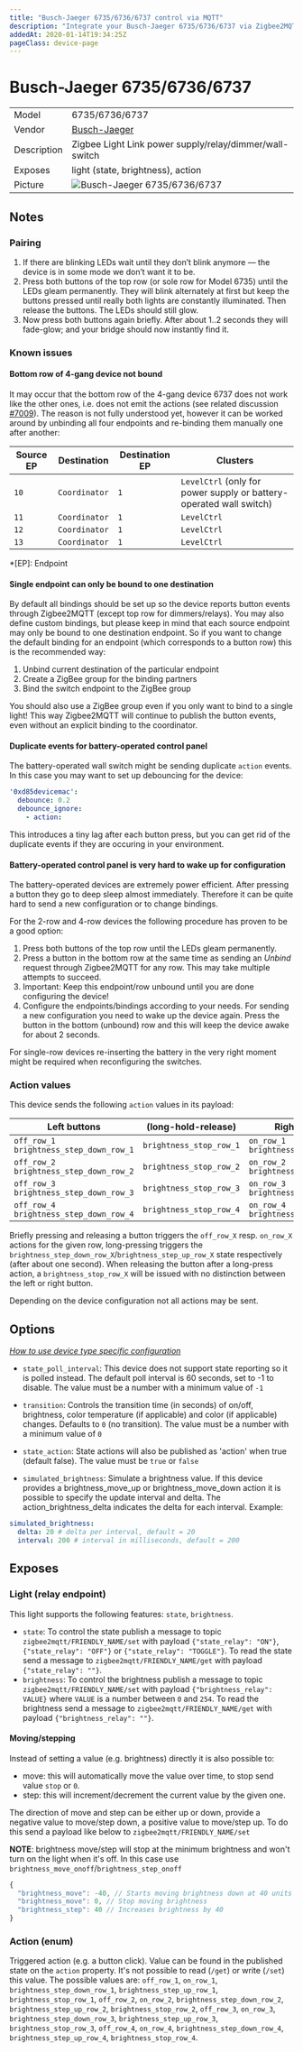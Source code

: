 ```yaml
---
title: "Busch-Jaeger 6735/6736/6737 control via MQTT"
description: "Integrate your Busch-Jaeger 6735/6736/6737 via Zigbee2MQTT with whatever smart home infrastructure you are using without the vendor's bridge or gateway."
addedAt: 2020-01-14T19:34:25Z
pageClass: device-page
---
```


<!-- !!!! -->
<!-- ATTENTION: This file is auto-generated through docgen! -->
<!-- You can only edit the "Notes"-Section between the two comment lines "Notes BEGIN" and "Notes END". -->
<!-- Do not use h1 or h2 heading within "## Notes"-Section. -->
<!-- !!!! -->

# Busch-Jaeger 6735/6736/6737

|     |     |
|-----|-----|
| Model | 6735/6736/6737  |
| Vendor  | [Busch-Jaeger](/supported-devices/#v=Busch-Jaeger)  |
| Description | Zigbee Light Link power supply/relay/dimmer/wall-switch |
| Exposes | light (state, brightness), action |
| Picture | ![Busch-Jaeger 6735/6736/6737](https://www.zigbee2mqtt.io/images/devices/6735-6736-6737.png) |


<!-- Notes BEGIN: You can edit here. Add "## Notes" headline if not already present. -->
## Notes


### Pairing

1. If there are blinking LEDs wait until they don’t blink anymore — the device is in some mode we don’t want it to be.
2. Press both buttons of the top row (or sole row for Model 6735) until the LEDs gleam permanently. They will blink alternately at first but keep the buttons pressed until really both lights are constantly illuminated. Then release the buttons. The LEDs should still glow.
3. Now press both buttons again briefly. After about 1..2 seconds they will fade-glow; and your bridge should now instantly find it.

### Known issues

#### Bottom row of 4-gang device not bound

It may occur that the bottom row of the 4-gang device 6737 does not work like the other ones, i.e. does not emit the actions (see related discussion [#7009](https://github.com/Koenkk/zigbee2mqtt/discussions/7009)). The reason is not fully understood yet, however it can be worked around by unbinding all four endpoints and re-binding them manually one after another:

| Source EP   | Destination   | Destination EP   | Clusters                                                            |
|-------------|---------------|------------------|---------------------------------------------------------------------|
| `10`        | `Coordinator` | `1`              | `LevelCtrl` (only for power supply or battery-operated wall switch) |
| `11`        | `Coordinator` | `1`              | `LevelCtrl`                                                         |
| `12`        | `Coordinator` | `1`              | `LevelCtrl`                                                         |
| `13`        | `Coordinator` | `1`              | `LevelCtrl`                                                         |

*[EP]: Endpoint

#### Single endpoint can only be bound to one destination

By default all bindings should be set up so the device reports button events through Zigbee2MQTT (except top row for dimmers/relays). You may also define custom bindings, but please keep in mind that each source endpoint may only be bound to one destination endpoint. So if you want to change the default binding for an endpoint (which corresponds to a button row) this is the recommended way:

1. Unbind current destination of the particular endpoint
2. Create a ZigBee group for the binding partners
3. Bind the switch endpoint to the ZigBee group

You should also use a ZigBee group even if you only want to bind to a single light! This way Zigbee2MQTT will continue to publish the button events, even without an explicit binding to the coordinator.

#### Duplicate events for battery-operated control panel

The battery-operated wall switch might be sending duplicate `action` events. In this case you may want to set up debouncing for the device:

```yaml
'0xd85devicemac':
  debounce: 0.2
  debounce_ignore:
    - action:
```

This introduces a tiny lag after each button press, but you can get rid of the duplicate events if they are occuring in your environment.

#### Battery-operated control panel is very hard to wake up for configuration

The battery-operated devices are extremely power efficient. After pressing a button they go to deep sleep almost immediately. Therefore it can be quite hard to send a new configuration or to change bindings.

For the 2-row and 4-row devices the following procedure has proven to be a good option:

1. Press both buttons of the top row until the LEDs gleam permanently.
2. Press a button in the bottom row at the same time as sending an *Unbind* request through Zigbee2MQTT for any row. This may take multiple attempts to succeed.
3. Important: Keep this endpoint/row unbound until you are done configuring the device!
4. Configure the endpoints/bindings according to your needs. For sending a new configuration you need to wake up the device again. Press the button in the bottom (unbound) row and this will keep the device awake for about 2 seconds.

For single-row devices re-inserting the battery in the very right moment might be required when reconfiguring the switches.

### Action values

This device sends the following `action` values in its payload:

| Left buttons                                | (long-hold-release)     | Right buttons                            |
|---------------------------------------------|-------------------------|------------------------------------------|
| `off_row_1`<br>`brightness_step_down_row_1` | `brightness_stop_row_1` | `on_row_1`<br>`brightness_step_up_row_1` |
| `off_row_2`<br>`brightness_step_down_row_2` | `brightness_stop_row_2` | `on_row_2`<br>`brightness_step_up_row_2` |
| `off_row_3`<br>`brightness_step_down_row_3` | `brightness_stop_row_3` | `on_row_3`<br>`brightness_step_up_row_3` |
| `off_row_4`<br>`brightness_step_down_row_4` | `brightness_stop_row_4` | `on_row_4`<br>`brightness_step_up_row_4` |


Briefly pressing and releasing a button triggers the `off_row_X` resp. `on_row_X` actions for the given row, long-pressing triggers the `brightness_step_down_row_X`/`brightness_step_up_row_X` state respectively (after about one second). When releasing the button after a long-press action, a `brightness_stop_row_X` will be issued with no distinction between the left or right button.

Depending on the device configuration not all actions may be sent.
<!-- Notes END: Do not edit below this line -->



## Options
*[How to use device type specific configuration](../guide/configuration/devices-groups.md#specific-device-options)*

* `state_poll_interval`: This device does not support state reporting so it is polled instead. The default poll interval is 60 seconds, set to -1 to disable. The value must be a number with a minimum value of `-1`

* `transition`: Controls the transition time (in seconds) of on/off, brightness, color temperature (if applicable) and color (if applicable) changes. Defaults to `0` (no transition). The value must be a number with a minimum value of `0`

* `state_action`: State actions will also be published as 'action' when true (default false). The value must be `true` or `false`

* `simulated_brightness`: Simulate a brightness value. If this device provides a brightness_move_up or brightness_move_down action it is possible to specify the update interval and delta. The action_brightness_delta indicates the delta for each interval. Example:
```yaml
simulated_brightness:
  delta: 20 # delta per interval, default = 20
  interval: 200 # interval in milliseconds, default = 200
```


## Exposes

### Light (relay endpoint)
This light supports the following features: `state`, `brightness`.
- `state`: To control the state publish a message to topic `zigbee2mqtt/FRIENDLY_NAME/set` with payload `{"state_relay": "ON"}`, `{"state_relay": "OFF"}` or `{"state_relay": "TOGGLE"}`. To read the state send a message to `zigbee2mqtt/FRIENDLY_NAME/get` with payload `{"state_relay": ""}`.
- `brightness`: To control the brightness publish a message to topic `zigbee2mqtt/FRIENDLY_NAME/set` with payload `{"brightness_relay": VALUE}` where `VALUE` is a number between `0` and `254`. To read the brightness send a message to `zigbee2mqtt/FRIENDLY_NAME/get` with payload `{"brightness_relay": ""}`.

#### Moving/stepping
Instead of setting a value (e.g. brightness) directly it is also possible to:
- move: this will automatically move the value over time, to stop send value `stop` or `0`.
- step: this will increment/decrement the current value by the given one.

The direction of move and step can be either up or down, provide a negative value to move/step down, a positive value to move/step up.
To do this send a payload like below to `zigbee2mqtt/FRIENDLY_NAME/set`

**NOTE**: brightness move/step will stop at the minimum brightness and won't turn on the light when it's off. In this case use `brightness_move_onoff`/`brightness_step_onoff`
````js
{
  "brightness_move": -40, // Starts moving brightness down at 40 units per second
  "brightness_move": 0, // Stop moving brightness
  "brightness_step": 40 // Increases brightness by 40
}
````

### Action (enum)
Triggered action (e.g. a button click).
Value can be found in the published state on the `action` property.
It's not possible to read (`/get`) or write (`/set`) this value.
The possible values are: `off_row_1`, `on_row_1`, `brightness_step_down_row_1`, `brightness_step_up_row_1`, `brightness_stop_row_1`, `off_row_2`, `on_row_2`, `brightness_step_down_row_2`, `brightness_step_up_row_2`, `brightness_stop_row_2`, `off_row_3`, `on_row_3`, `brightness_step_down_row_3`, `brightness_step_up_row_3`, `brightness_stop_row_3`, `off_row_4`, `on_row_4`, `brightness_step_down_row_4`, `brightness_step_up_row_4`, `brightness_stop_row_4`.


